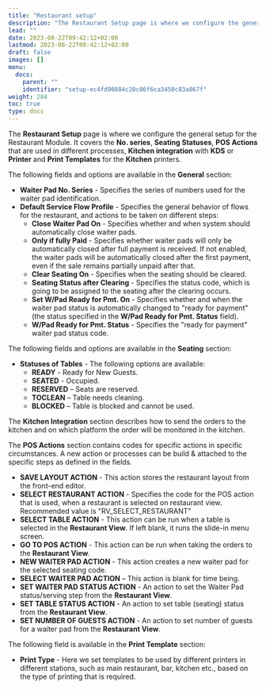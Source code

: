 ```yaml
---
title: "Restaurant setup"
description: "The Restaurant Setup page is where we configure the general setup for the Restaurant Module. It covers the No. series, Seating Statuses, POS Actions that are used in different processes, Kitchen integration with KDS or Printer and Print Templates for the Kitchen printers."
lead: ""
date: 2023-08-22T09:42:12+02:00
lastmod: 2023-08-22T09:42:12+02:00
draft: false
images: []
menu:
  docs:
    parent: ""
    identifier: "setup-ec4fd90884c20c06f6ca3450c83a867f"
weight: 284
toc: true
type: docs
---
```

The **Restaurant Setup** page is where we configure the general setup for the Restaurant Module. It covers the **No. series**, **Seating Statuses**, **POS Actions** that are used in different processes, **Kitchen integration** with **KDS** or **Printer** and **Print Templates** for the **Kitchen** printers.  

The following fields and options are available in the **General** section:

- **Waiter Pad No. Series** - Specifies the series of numbers used for the waiter pad identification.      
- **Default Service Flow Profile** - Specifies the general behavior of flows for the restaurant, and actions to be taken on different steps:      
    - **Close Waiter Pad On** - Specifies whether and when system should automatically close waiter pads.    
    - **Only if fully Paid** - Specifies whether waiter pads will only be automatically closed after full payment is received. If not enabled, the waiter pads will be automatically closed after the first payment, even if the sale remains partially unpaid after that.
    - **Clear Seating On** - Specifies when the seating should be cleared.
    - **Seating Status after Clearing** - Specifies the status code, which is going to be assigned to the seating after the clearing occurs.
    - **Set W/Pad Ready for Pmt. On** - Specifies whether and when the waiter pad status is automatically changed to "ready for payment" (the status specified in the **W/Pad Ready for Pmt. Status** field).
    - **W/Pad Ready for Pmt. Status** - Specifies the "ready for payment" waiter pad status code.

The following fields and options are available in the **Seating** section:

- **Statuses of Tables** - The following options are available:
  - **READY** - Ready for New Guests.
  - **SEATED** - Occupied.
  - **RESERVED** – Seats are reserved.
  - **TOCLEAN** – Table needs cleaning.
  - **BLOCKED** – Table is blocked and cannot be used.

The **Kitchen Integration** section describes how to send the orders to the kitchen and on which platform the order will be monitored in the kitchen.

The **POS Actions** section contains codes for specific actions in specific circumstances. A new action or processes can be build & attached to the specific steps as defined in the fields.

- **SAVE LAYOUT ACTION** - This action stores the restaurant layout from the front-end editor.
- **SELECT RESTAURANT ACTION** - Specifies the code for the POS action that is used, when a restaurant is selected on restaurant view. Recommended value is "RV_SELECT_RESTAURANT"
- **SELECT TABLE ACTION** - This action can be run when a table is selected in the **Restaurant View**. If left blank, it runs the slide-in menu screen.
- **GO TO POS ACTION** - This action can be run when taking the orders to the **Restaurant View**.
- **NEW WAITER PAD ACTION** - This action creates a new waiter pad for the selected seating code.
- **SELECT WAITER PAD ACTION** – This action is blank for time being.
- **SET WAITER PAD STATUS ACTION** - An action to set the Waiter Pad status/serving step from the **Restaurant View**.
- **SET TABLE STATUS ACTION** - An action to set table (seating) status from the **Restaurant View**.
- **SET NUMBER OF GUESTS ACTION** - An action to set number of guests for a waiter pad from the **Restaurant View**.

The following field is available in the **Print Template** section:

- **Print Type** - Here we set templates to be used by different printers in different stations, such as main restaurant, bar, kitchen etc., based on the type of printing that is required. 